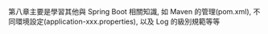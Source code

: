 第八章主要是學習其他與 Spring Boot 相關知識, 如 Maven 的管理(pom.xml), 不同環境設定(application-xxx.properties), 以及 Log 的級別規範等等
